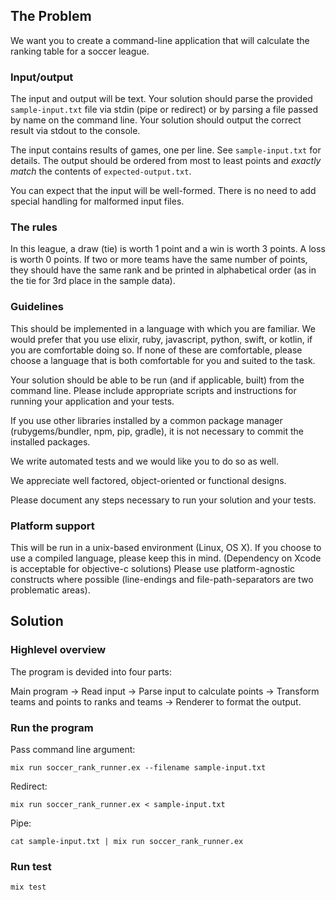 ## The Problem

We want you to create a command-line application that will calculate the
ranking table for a soccer league.

### Input/output

The input and output will be text. Your solution should parse the provided
`sample-input.txt` file via stdin (pipe or redirect) or by parsing a file passed
by name on the command line. Your solution should output the correct result via
stdout to the console.

The input contains results of games, one per line. See `sample-input.txt` for
details. The output should be ordered from most to least points and _exactly
match_ the contents of `expected-output.txt`.

You can expect that the input will be well-formed. There is no need to add
special handling for malformed input files.

### The rules

In this league, a draw (tie) is worth 1 point and a win is worth 3 points. A
loss is worth 0 points. If two or more teams have the same number of points,
they should have the same rank and be printed in alphabetical order (as in the
tie for 3rd place in the sample data).

### Guidelines

This should be implemented in a language with which you are familiar. We would
prefer that you use elixir, ruby, javascript, python, swift, or kotlin, if
you are comfortable doing so. If none of these are comfortable, please choose a
language that is both comfortable for you and suited to the task.

Your solution should be able to be run (and if applicable, built) from the
command line. Please include appropriate scripts and instructions for
running your application and your tests.

If you use other libraries installed by a common package manager
(rubygems/bundler, npm, pip, gradle), it is not necessary to commit the
installed packages.

We write automated tests and we would like you to do so as well.

We appreciate well factored, object-oriented or functional designs.

Please document any steps necessary to run your solution and your tests.

### Platform support

This will be run in a unix-based environment (Linux, OS X). If you choose to use a
compiled language, please keep this in mind. (Dependency on Xcode is acceptable
for objective-c solutions) Please use platform-agnostic constructs where
possible (line-endings and file-path-separators are two problematic areas).

## Solution

### Highlevel overview

The program is devided into four parts:

Main program -> Read input -> Parse input to calculate points -> Transform teams and points to ranks and teams -> Renderer to format the output.


### Run the program

Pass command line argument:

```
mix run soccer_rank_runner.ex --filename sample-input.txt
```

Redirect:

```
mix run soccer_rank_runner.ex < sample-input.txt
```


Pipe:

```
cat sample-input.txt | mix run soccer_rank_runner.ex
```

### Run test

```
mix test
```
